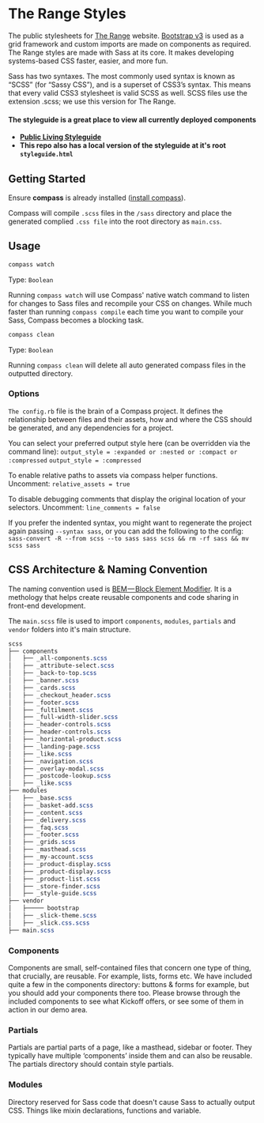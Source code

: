 # The Range Styles
The public stylesheets for [The Range](http://www.therange.co.uk) website. [Bootstrap v3](http://bootstrapdocs.com/v3.0.0/docs/) is used as a grid framework and custom imports are made on components as required. The Range styles are made with Sass at its core. It makes developing systems-based CSS faster, easier, and more fun.

Sass has two syntaxes. The most commonly used syntax is known as “SCSS” (for “Sassy CSS”), and is a superset of CSS3’s syntax. This means that every valid CSS3 stylesheet is valid SCSS as well. SCSS files use the extension .scss; we use this version for The Range.


#### The styleguide is a great place to view all currently deployed components 

* **[Public Living Styleguide](https://therange.co.uk/styleguide)**
* **This repo also has a local version of the styleguide at it's root `styleguide.html`**

## Getting Started

Ensure **compass** is already installed ([install compass](http://compass-style.org/install)).

Compass will compile `.scss` files in the `/sass` directory and place the generated complied `.css file` into the root directory as `main.css`. 

## Usage

```javascript
compass watch
```

Type: `Boolean`

Running `compass watch` will use Compass' native watch command to listen for changes to Sass files and recompile your CSS on changes. While much faster than running `compass compile` each time you want to compile your Sass, Compass becomes a blocking task. 

```javascript
compass clean
```

Type: `Boolean`

Running `compass clean` will delete all auto generated compass files in the outputted directory.

### Options

`The config.rb` file is the brain of a Compass project. It defines the relationship between files and their assets, how and where the CSS should be generated, and any dependencies for a project.

You can select your preferred output style here (can be overridden via the command line):
`output_style = :expanded or :nested or :compact or :compressed`
`output_style = :compressed`

To enable relative paths to assets via compass helper functions. Uncomment:
`relative_assets = true`

To disable debugging comments that display the original location of your selectors. Uncomment:
`line_comments = false`


If you prefer the indented syntax, you might want to regenerate the
project again passing `--syntax sass`, or you can add the following to the config:
`sass-convert -R --from scss --to sass sass scss && rm -rf sass && mv scss sass`

## CSS Architecture & Naming Convention

The naming convention used is [BEM — Block Element Modifier](http://getbem.com/). It is a methology that helps create reusable components and code sharing in front-end development.

The `main.scss` file is used to import `components`, `modules`, `partials` and `vendor` folders into it's main structure.


```css
scss
├── components
│   ├── _all-components.scss
│   ├── _attribute-select.scss
│   ├── _back-to-top.scss
│   ├── _banner.scss
│   ├── _cards.scss
│   ├── _checkout_header.scss
│   ├── _footer.scss
│   ├── _fultilment.scss
│   ├── _full-width-slider.scss
│   ├── _header-controls.scss
│   ├── _header-controls.scss
│   ├── _horizontal-product.scss
│   ├── _landing-page.scss
│   ├── _like.scss
│   ├── _navigation.scss
│   ├── _overlay-modal.scss
│   ├── _postcode-lookup.scss
│   ├── _like.scss
├── modules
│   ├── _base.scss
│   ├── _basket-add.scss
│   ├── _content.scss
│   ├── _delivery.scss
│   ├── _faq.scss
│   ├── _footer.scss
│   ├── _grids.scss
│   ├── _masthead.scss
│   ├── _my-account.scss
│   ├── _product-display.scss
│   ├── _product-display.scss
│   ├── _product-list.scss
│   ├── _store-finder.scss
│   ├── _style-guide.scss
├── vendor
│   ├───── bootstrap
│   ├── _slick-theme.scss
│   ├── _slick.css.scss
├── main.scss
```

### Components
Components are small, self-contained files that concern one type of thing, that crucially, are reusable. For example, lists, forms etc. We have included quite a few in the components directory: buttons & forms for example, but you should add your components there too. Please browse through the included components to see what Kickoff offers, or see some of them in action in our demo area.

### Partials
Partials are partial parts of a page, like a masthead, sidebar or footer. They typically have multiple ‘components’ inside them and can also be reusable. The partials directory should contain style partials.

### Modules
Directory reserved for Sass code that doesn't cause Sass to actually output CSS. Things like mixin declarations, functions and variable.
